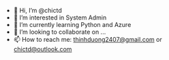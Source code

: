 - 👋 Hi, I’m @chictd
- 👀 I’m interested in System Admin
- 🌱 I’m currently learning Python and Azure
- 💞️ I’m looking to collaborate on ...
- 📫 How to reach me: thinhduong2407@gmail.com or chictd@outlook.com

<!---
chictd/chictd is a ✨ special ✨ repository because its `README.md` (this file) appears on your GitHub profile.
You can click the Preview link to take a look at your changes.
--->
